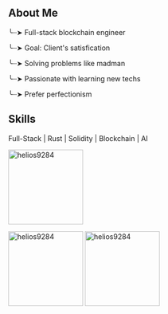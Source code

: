 <p align="center">
  <div>
    <h2> About Me</h2>
    <p> ╰┈➤ Full-stack blockchain engineer</p>
    <p> ╰┈➤ Goal: Client's satisfication </p>
    <p> ╰┈➤ Solving problems like madman</p>
    <p> ╰┈➤ Passionate with learning new techs</p>
    <p> ╰┈➤ Prefer perfectionism</p>
  </div> 
  <div>
  <h2> Skills</h2>
  <p>Full-Stack | Rust | Solidity | Blockchain | AI</p></div>

<p>
  <img height = "150em"  src="https://github-readme-stats.vercel.app/api/top-langs?username=helios9284&show_icons=true&locale=en&layout=compact&theme=one_dark_pro" alt="helios9284" /></p>
  <img height = "150em"  src="https://github-readme-stats.vercel.app/api?username=helios9284&theme=one_dark_pro&show_icons=true&locale=en" alt="helios9284" />
  <img height = "150em"  src="https://github-readme-streak-stats.herokuapp.com/?user=helios9284&theme=one_dark_pro" alt="helios9284" />
</p>
